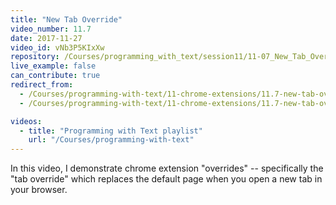 ```yaml
---
title: "New Tab Override"
video_number: 11.7
date: 2017-11-27
video_id: vNb3P5KIxXw
repository: /Courses/programming_with_text/session11/11-07_New_Tab_Override
live_example: false
can_contribute: true
redirect_from:
  - /Courses/programming-with-text/11-chrome-extensions/11.7-new-tab-override
  - /Courses/programming-with-text/11-chrome-extensions/11.7-new-tab-override.html

videos:
  - title: "Programming with Text playlist"
    url: "/Courses/programming-with-text"
---
```


In this video, I demonstrate chrome extension "overrides" -- specifically the "tab override" which replaces the default page when you open a new tab in your browser.
